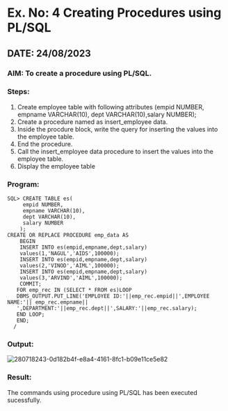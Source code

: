 # Ex. No: 4 Creating Procedures using PL/SQL
## DATE: 24/08/2023

### AIM: To create a procedure using PL/SQL.

### Steps:
1. Create employee table with following attributes (empid NUMBER, empname VARCHAR(10), dept VARCHAR(10),salary NUMBER);
2. Create a procedure named as insert_employee data.
3. Inside the procdure block, write the query for inserting the values into the employee table.
4. End the procedure.
5. Call the insert_employee data procedure to insert the values into the employee table.
6. Display the employee table

### Program:
```
SQL> CREATE TABLE es(
     empid NUMBER,
     empname VARCHAR(10),
     dept VARCHAR(10),
     salary NUMBER
    );
CREATE OR REPLACE PROCEDURE emp_data AS
    BEGIN
    INSERT INTO es(empid,empname,dept,salary)
    values(1,'NAGUL','AIDS',100000);
    INSERT INTO es(empid,empname,dept,salary)
    values(2,'VINOD','AIML',100000);
    INSERT INTO es(empid,empname,dept,salary)
    values(3,'ARVIND','AIML',100000);
    COMMIT;
   FOR emp_rec IN (SELECT * FROM es)LOOP
   DBMS_OUTPUT.PUT_LINE('EMPLOYEE ID:'||emp_rec.empid||',EMPLOYEE NAME:'|| emp_rec.empname||
   ',DEPARTMENT:'||emp_rec.dept||',SALARY:'||emp_rec.salary);
   END LOOP;
   END;
  /
```

### Output:
![280718243-0d182b4f-e8a4-4161-8fc1-b09e11ce5e82](https://github.com/MaithreyanDinakaran/Ex-4-Creating-Procedures-using-PL-SQL/assets/119104032/2c07cf44-d98e-409a-9e62-7bd24d670e00)

### Result:
The commands using procedure using PL/SQL has been executed sucessfully.
